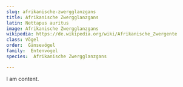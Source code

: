 ```yaml
---
slug: afrikanische-zwergglanzgans
title: Afrikanische Zwergglanzgans
latin: Nettapus auritus
image: Afrikanische Zwergglanzgans
wikipedia: https://de.wikipedia.org/wiki/Afrikanische_Zwergente
class: Vögel
order:  Gänsevögel
family:  Entenvögel 
species:  Afrikanische Zwergglanzgans

---
```


I am content.

